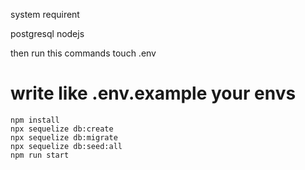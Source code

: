 system requirent

postgresql
nodejs


then run this commands
touch .env
# write like .env.example your envs
```
npm install
npx sequelize db:create
npx sequelize db:migrate
npx sequelize db:seed:all
npm run start
```